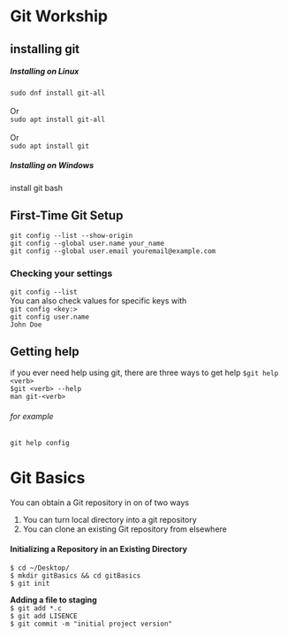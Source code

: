 # Git Workship

## installing git
##### Installing on Linux
`sudo dnf install git-all`<br>
<br> Or </br>
`sudo apt install git-all`<br>
<br> Or </br>
`sudo apt install git`


##### Installing on Windows
install git bash


## First-Time Git Setup
`git config --list --show-origin`<br>
`git config --global user.name your_name`<br>
`git config --global user.email youremail@example.com`<br>


### Checking your settings
`git config --list`<br>
You can also check values for specific keys with<br> `git config <key:>`<br>
`git config user.name`<br>
`John Doe`<br>


## Getting help
if you ever need help using git, there are three ways to get help
`$git help <verb>`<br>
`$git <verb> --help`<br>
`man git-<verb>`

###### for example
`git help config`<br>


# Git Basics

You can obtain a Git repository in on of two ways
<ol>
	<li>You can turn local directory into a git repository</li>
	<li>You can clone an existing Git repository from elsewhere</li>
</ol>

#### Initializing a Repository in an Existing Directory
`$ cd ~/Desktop/`<br>
`$ mkdir gitBasics && cd gitBasics`<br>
`$ git init`<br>

**Adding a file to staging**<br>
`$ git add *.c`<br>
`$ git add LISENCE`<br>
`$ git commit -m "initial project version"`<br>
